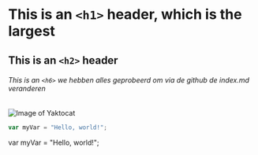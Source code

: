 # This is an `<h1>` header, which is the largest

## This is an `<h2>` header

###### This is an `<h6>`  we hebben alles geprobeerd om via de github de index.md veranderen
![Image of Yaktocat](https://octodex.github.com/images/yaktocat.png)

``` javascript
var myVar = "Hello, world!";
```
var myVar = "Hello, world!";
